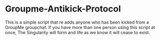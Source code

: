 # Groupme-Antikick-Protocol
This is a simple script that re adds anyone who has been kicked from a GroupMe groupchat. If you have more than one person using this script at once, The Singularity will form and life as we know it will cease to exist.
